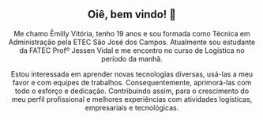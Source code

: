 <span align="center"> 

##  Oiê, bem vindo! 👋 



Me chamo Êmilly Vitória, tenho 19 anos e sou formada como Técnica em Administração pela ETEC São José dos Campos. Atualmente sou estudante da FATEC Profº Jessen Vidal e me encontro no curso de Logística no período da manhã.

Estou interessada em aprender novas tecnologias diversas, usá-las a meu favor e com equipes de trabalhos. Consequentemente, aprimorá-las com todo o esforço e dedicação. Contribuindo assim, para o crescimento do meu perfil profissional e melhores experiências com atividades logísticas, empresariais e tecnológicas.

<!---
Emilly-Silva/Emilly-Silva is a ✨ special ✨ repository because its `README.md` (this file) appears on your GitHub profile.
You can click the Preview link to take a look at your changes.
--->
